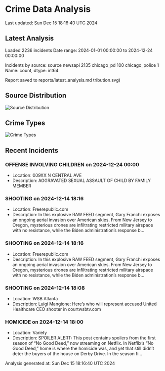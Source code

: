 # Crime Data Analysis
Last updated: Sun Dec 15 18:16:40 UTC 2024

## Latest Analysis

Loaded 2236 incidents
Date range: 2024-01-01 00:00:00 to 2024-12-24 00:00:00

Incidents by source:
source
newsapi           2135
chicago_pd         100
chicago_police       1
Name: count, dtype: int64

Report saved to reports/latest_analysis.md
tribution.svg)

## Source Distribution
![Source Distribution](images/source_distribution.svg)

## Crime Types
![Crime Types](images/crime_types.svg)

## Recent Incidents

### OFFENSE INVOLVING CHILDREN on 2024-12-24 00:00
- Location: 009XX N CENTRAL AVE
- Description: AGGRAVATED SEXUAL ASSAULT OF CHILD BY FAMILY MEMBER


### SHOOTING on 2024-12-14 18:16
- Location: Freerepublic.com
- Description: In this explosive RAW FEED segment, Gary Franchi exposes an ongoing aerial invasion over American skies. From New Jersey to Oregon, mysterious drones are infiltrating restricted military airspace with no resistance, while the Biden administration’s response b…


### SHOOTING on 2024-12-14 18:16
- Location: Freerepublic.com
- Description: In this explosive RAW FEED segment, Gary Franchi exposes an ongoing aerial invasion over American skies. From New Jersey to Oregon, mysterious drones are infiltrating restricted military airspace with no resistance, while the Biden administration’s response b…


### SHOOTING on 2024-12-14 18:08
- Location: WSB Atlanta
- Description: Luigi Mangione: Here’s who will represent accused United Healthcare CEO shooter in courtwsbtv.com


### HOMICIDE on 2024-12-14 18:00
- Location: Variety
- Description: SPOILER ALERT: This post contains spoilers from the first season of “No Good Deed,” now streaming on Netflix. In Netflix’s “No Good Deed,” home is where the homicide was, and yet that still didn’t deter the buyers of the house on Derby Drive. In the season fi…

Analysis generated at: Sun Dec 15 18:16:40 UTC 2024
